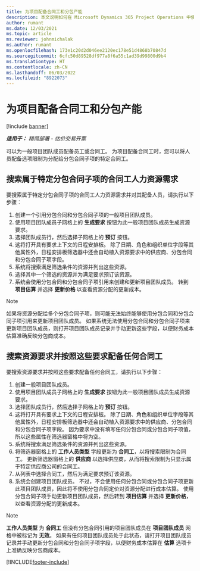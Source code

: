 ```yaml
---
title: 为项目配备合同工和分包产能
description: 本文说明如何在 Microsoft Dynamics 365 Project Operations 中使用合同工或分包产能按项目要求配备人员。
author: rumant
ms.date: 12/03/2021
ms.topic: article
ms.reviewer: johnmichalak
ms.author: rumant
ms.openlocfilehash: 173e1c20d2d046ee2120ec178e51d4868b70847d
ms.sourcegitcommit: 6cfc50d89528df977a8f6a55c1ad39d99800d9b4
ms.translationtype: HT
ms.contentlocale: zh-CN
ms.lasthandoff: 06/03/2022
ms.locfileid: "8922073"
---
```

# <a name="staffing-a-project-with-contract-workers-and-subcontracted-capacity"></a>为项目配备合同工和分包产能

[!include [banner](../../includes/dataverse-preview.md)]

_**适用于：** 精简部署 - 估价交易开票_

可以为一般项目团队成员配备员工或合同工。 为项目配备合同工时，您可以将人员配备选项限制为分配给分包合同子项的特定合同工。 

## <a name="search-for-staff-resource-requirements-with-contract-workers-that-belong-to-a-specific-subcontract-line"></a>搜索属于特定分包合同子项的合同工人力资源需求

要搜索属于特定分包合同子项的合同工人力资源需求并对其配备人员，请执行以下步骤：

1. 创建一个引用分包合同和分包合同子项的一般项目团队成员。
2. 使用项目团队成员子网格上的 **生成要求** 按钮为此一般项目团队成员生成资源要求。
3. 选择团队成员行，然后选择子网格上的 **预订** 按钮。 
4. 这将打开具有要求上下文的日程安排板。 除了日期、角色和组织单位字段等其他属性外，日程安排板筛选器中还会自动植入资源要求中的供应商、分包合同和分包合同子项字段。
5. 系统将搜索满足筛选条件的资源并列出这些资源。 
6. 选择其中一个筛选的资源并为满足要求预订该资源。 
7. 系统会使用分包合同和分包合同子项引用来创建和更新项目团队成员。 转到 **项目估算** 并选择 **更新价格** 以查看资源分配的更新成本。 

> [!NOTE]
> 如果将资源分配给多个分包合同子项，则可能无法始终能够使用分包合同和分包合同子项引用来更新项目团队成员。 如果系统无法使用分包合同和分包合同子项来更新项目团队成员，则打开项目团队成员记录并手动更新这些字段，以便财务成本估算准确反映分包商成本。

## <a name="search-for-and-staff-resource-requirements-with-any-contract-worker"></a>搜索资源要求并按照这些要求配备任何合同工

要搜索资源要求并按照这些要求配备任何合同工，请执行以下步骤：

1. 创建一般项目团队成员。
2. 使用项目团队成员子网格上的 **生成要求** 按钮为此一般项目团队成员生成资源要求。
3. 选择团队成员行，然后选择子网格上的 **预订** 按钮。 
4. 这将打开具有要求上下文的日程安排板。 除了日期、角色和组织单位字段等其他属性外，日程安排板筛选器中还会自动植入资源要求中的供应商、分包合同和分包合同子项字段。 因为要求中没有填写任何分包合同或分包合同子项值，所以这些属性在筛选器窗格中将为空。
5. 系统将搜索满足筛选条件的资源并列出这些资源。
6. 将筛选器窗格上的 **工作人员类型** 字段更新为 **合同工**，以将搜索限制为合同工。 更新筛选器窗格上的 **供应商** 以选择供应商，从而将搜索限制为只显示属于特定供应商公司的合同工。
7. 从列表中选择合同工，然后为满足要求预订该资源。
8. 系统会创建项目团队成员。 不过，不会使用任何分包合同或分包合同子项更新此项目团队成员，因此将不使用分包合同定价对资源分配进行成本估算。 使用分包合同子项手动更新项目团队成员，然后转到 **项目估算** 并选择 **更新价格**，以查看资源分配的更新成本。

> [!NOTE]
> **工作人员类型** 为 **合同工** 但没有分包合同引用的项目团队成员在 **项目团队成员** 网格中被标记为 **无效**。 如果有任何项目团队成员处于此状态，请打开项目团队成员记录并手动更新分包合同和分包合同子项字段，以便财务成本估算在 **估算** 选项卡上准确反映分包商成本。 


[!INCLUDE[footer-include](../../includes/footer-banner.md)]
